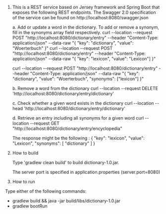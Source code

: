 1. This is a REST service based on Jersey framework and Spring Boot that exposes the following REST endpoints.
    The Swagger 2.0 specification of the service can be found on  http://localhost:8080/swagger.json

    a. Add or update a word in the dictionary. To add or remove a synonym, fill in the synonyms array field respectively.
      curl --location --request POST "http://localhost:8080/dictionary/entry" --header "Content-Type: application/json" --data-raw "{ \"key\": \"dictionary\", \"value\": \"Woerterbuch\" }"
      curl --location --request POST "http://localhost:8080/dictionary/entry" --header "Content-Type: application/json" --data-raw "{ \"key\": \"lexicon\", \"value\": \"Lexicon\"] }"
      
      curl --location --request POST "http://localhost:8080/dictionary/entry" --header "Content-Type: application/json" --data-raw "{ \"key\": \"dictionary\", \"value\": \"Woerterbuch\", \"synonyms\": [\"lexicon\"] }"

    b. Remove a word from the dictionary
      curl --location --request DELETE 'http://localhost:8080/dictionary/entry/dictionary'

    c. Check whether a given word exists in the dictionary
      curl --location --head 'http://localhost:8080/dictionary/entry/dictionary'

    d. Retrieve an entry including all synonyms for a given word
      curl --location --request GET "http://localhost:8080/dictionary/entry/encyclopedia"

      The response might be the following :
  {
      "key": "lexicon",
      "value": "Lexicon",
      "synonyms": [
          "dictionary"
      ]
  }
             

2. How to build

    Type 'gradlew clean build' to build dictionary-1.0.jar.

    The server port is specified in application.properties (server.port=8080)

3. How to run

  Type either of the following commands:
 -  gradlew build && java -jar build/libs/dictionary-1.0.jar
 -  gradlew bootRun
